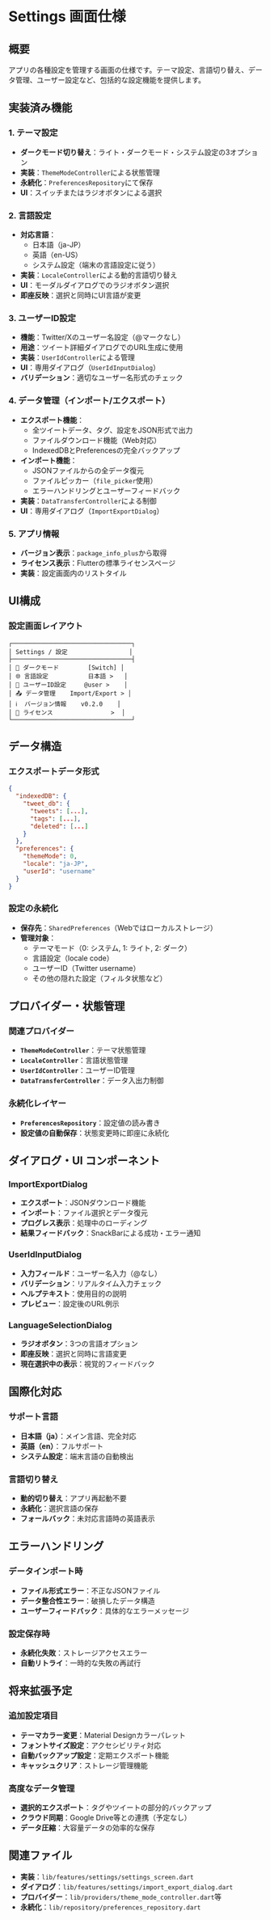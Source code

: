 # Settings 画面仕様

## 概要
アプリの各種設定を管理する画面の仕様です。テーマ設定、言語切り替え、データ管理、ユーザー設定など、包括的な設定機能を提供します。

## 実装済み機能

### 1. テーマ設定
- **ダークモード切り替え**：ライト・ダークモード・システム設定の3オプション
- **実装**：`ThemeModeController`による状態管理
- **永続化**：`PreferencesRepository`にて保存
- **UI**：スイッチまたはラジオボタンによる選択

### 2. 言語設定
- **対応言語**：
  - 日本語（ja-JP）
  - 英語（en-US）
  - システム設定（端末の言語設定に従う）
- **実装**：`LocaleController`による動的言語切り替え
- **UI**：モーダルダイアログでのラジオボタン選択
- **即座反映**：選択と同時にUI言語が変更

### 3. ユーザーID設定
- **機能**：Twitter/Xのユーザー名設定（@マークなし）
- **用途**：ツイート詳細ダイアログでのURL生成に使用
- **実装**：`UserIdController`による管理
- **UI**：専用ダイアログ（`UserIdInputDialog`）
- **バリデーション**：適切なユーザー名形式のチェック

### 4. データ管理（インポート/エクスポート）
- **エクスポート機能**：
  - 全ツイートデータ、タグ、設定をJSON形式で出力
  - ファイルダウンロード機能（Web対応）
  - IndexedDBとPreferencesの完全バックアップ
- **インポート機能**：
  - JSONファイルからの全データ復元
  - ファイルピッカー（`file_picker`使用）
  - エラーハンドリングとユーザーフィードバック
- **実装**：`DataTransferController`による制御
- **UI**：専用ダイアログ（`ImportExportDialog`）

### 5. アプリ情報
- **バージョン表示**：`package_info_plus`から取得
- **ライセンス表示**：Flutterの標準ライセンスページ
- **実装**：設定画面内のリストタイル

## UI構成

### 設定画面レイアウト
```
┌─────────────────────────────────┐
│ Settings / 設定                 │
├─────────────────────────────────┤
│ 🌙 ダークモード        [Switch] │
│ 🌐 言語設定           日本語 >   │
│ 👤 ユーザーID設定     @user >    │
│ 📤 データ管理    Import/Export > │
│ ℹ️  バージョン情報    v0.2.0    │
│ 📄 ライセンス                >  │
└─────────────────────────────────┘
```

## データ構造

### エクスポートデータ形式
```json
{
  "indexedDB": {
    "tweet_db": {
      "tweets": [...],
      "tags": [...],
      "deleted": [...]
    }
  },
  "preferences": {
    "themeMode": 0,
    "locale": "ja-JP",
    "userId": "username"
  }
}
```

### 設定の永続化
- **保存先**：`SharedPreferences`（Webではローカルストレージ）
- **管理対象**：
  - テーマモード（0: システム, 1: ライト, 2: ダーク）
  - 言語設定（locale code）
  - ユーザーID（Twitter username）
  - その他の隠れた設定（フィルタ状態など）

## プロバイダー・状態管理

### 関連プロバイダー
- **`ThemeModeController`**：テーマ状態管理
- **`LocaleController`**：言語状態管理  
- **`UserIdController`**：ユーザーID管理
- **`DataTransferController`**：データ入出力制御

### 永続化レイヤー
- **`PreferencesRepository`**：設定値の読み書き
- **設定値の自動保存**：状態変更時に即座に永続化

## ダイアログ・UI コンポーネント

### ImportExportDialog
- **エクスポート**：JSONダウンロード機能
- **インポート**：ファイル選択とデータ復元
- **プログレス表示**：処理中のローディング
- **結果フィードバック**：SnackBarによる成功・エラー通知

### UserIdInputDialog
- **入力フィールド**：ユーザー名入力（@なし）
- **バリデーション**：リアルタイム入力チェック
- **ヘルプテキスト**：使用目的の説明
- **プレビュー**：設定後のURL例示

### LanguageSelectionDialog
- **ラジオボタン**：3つの言語オプション
- **即座反映**：選択と同時に言語変更
- **現在選択中の表示**：視覚的フィードバック

## 国際化対応

### サポート言語
- **日本語（ja）**：メイン言語、完全対応
- **英語（en）**：フルサポート
- **システム設定**：端末言語の自動検出

### 言語切り替え
- **動的切り替え**：アプリ再起動不要
- **永続化**：選択言語の保存
- **フォールバック**：未対応言語時の英語表示

## エラーハンドリング

### データインポート時
- **ファイル形式エラー**：不正なJSONファイル
- **データ整合性エラー**：破損したデータ構造
- **ユーザーフィードバック**：具体的なエラーメッセージ

### 設定保存時
- **永続化失敗**：ストレージアクセスエラー
- **自動リトライ**：一時的な失敗の再試行

## 将来拡張予定

### 追加設定項目
- **テーマカラー変更**：Material Designカラーパレット
- **フォントサイズ設定**：アクセシビリティ対応
- **自動バックアップ設定**：定期エクスポート機能
- **キャッシュクリア**：ストレージ管理機能

### 高度なデータ管理
- **選択的エクスポート**：タグやツイートの部分的バックアップ
- **クラウド同期**：Google Drive等との連携（予定なし）
- **データ圧縮**：大容量データの効率的な保存

## 関連ファイル
- **実装**：`lib/features/settings/settings_screen.dart`
- **ダイアログ**：`lib/features/settings/import_export_dialog.dart`
- **プロバイダー**：`lib/providers/theme_mode_controller.dart`等
- **永続化**：`lib/repository/preferences_repository.dart`